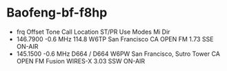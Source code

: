 # Baofeng-bf-f8hp



* frq			Offset		Tone Call  Location ST/PR Use Modes Mi Dir
* 146.7900 	-0.6 MHz	114.8 W6TP San Francisco CA OPEN FM 1.73 SSE ON-AIR
* 145.1500 -0.6 MHz D664 / D664 W6PW San Francisco, Sutro Tower CA OPEN FM Fusion WIRES-X 3.03 SSW ON-AIR
